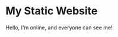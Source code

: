 <!DOCTYPE html>
<html>
  <head>
    <title>My Static Website</title>
  </head>
  <body>
    <h1>My Static Website</h1>
    <p>
      Hello, I'm online, and everyone can see me!
    </p>
  </body>
</html
